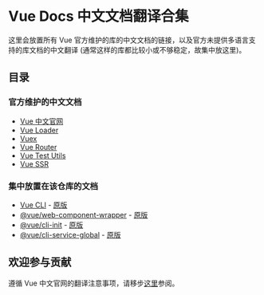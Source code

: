 # Vue Docs 中文文档翻译合集

这里会放置所有 Vue 官方维护的库的中文文档的链接，以及官方未提供多语言支持的库文档的中文翻译 (通常这样的库都比较小或不够稳定，故集中放这里)。

## 目录

### 官方维护的中文文档

* [Vue 中文官网](https://cn.vuejs.org/)
* [Vue Loader](https://vue-loader.vuejs.org/zh-cn/)
* [Vuex](https://vuex.vuejs.org/zh-cn/)
* [Vue Router](https://router.vuejs.org/zh-cn/)
* [Vue Test Utils](https://vue-test-utils.vuejs.org/zh-cn/)
* [Vue SSR](https://ssr.vuejs.org/zh/)

### 集中放置在该仓库的文档

* [Vue CLI](./vue-cli/README.md) - [原版](https://github.com/vuejs/vue-cli/)
* [@vue/web-component-wrapper](./vue-web-component-wrapper/README.md) - [原版](https://github.com/vuejs/vue-web-component-wrapper/)
* [@vue/cli-init](./vue-cli-init/README.md) - [原版](https://github.com/vuejs/vue-cli/tree/dev/packages/\@vue/cli-init/README.md)
* [@vue/cli-service-global](./vue-cli-service-global/README.md) - [原版](https://github.com/vuejs/vue-cli/tree/dev/packages/\@vue/cli-service-global/README.md)

## 欢迎参与贡献

遵循 Vue 中文官网的翻译注意事项，请移步[这里](https://github.com/vuejs/cn.vuejs.org/wiki)参阅。
